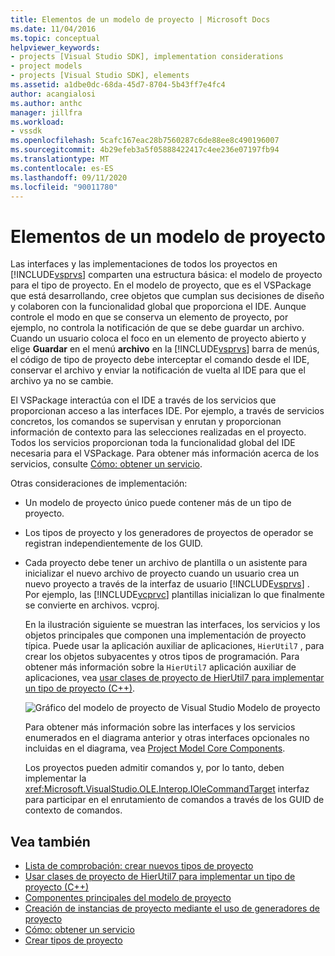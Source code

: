 ```yaml
---
title: Elementos de un modelo de proyecto | Microsoft Docs
ms.date: 11/04/2016
ms.topic: conceptual
helpviewer_keywords:
- projects [Visual Studio SDK], implementation considerations
- project models
- projects [Visual Studio SDK], elements
ms.assetid: a1dbe0dc-68da-45d7-8704-5b43ff7e4fc4
author: acangialosi
ms.author: anthc
manager: jillfra
ms.workload:
- vssdk
ms.openlocfilehash: 5cafc167eac28b7560287c6de88ee8c490196007
ms.sourcegitcommit: 4b29efeb3a5f05888422417c4ee236e07197fb94
ms.translationtype: MT
ms.contentlocale: es-ES
ms.lasthandoff: 09/11/2020
ms.locfileid: "90011780"
---
```

# <a name="elements-of-a-project-model"></a>Elementos de un modelo de proyecto
Las interfaces y las implementaciones de todos los proyectos en [!INCLUDE[vsprvs](../../code-quality/includes/vsprvs_md.md)] comparten una estructura básica: el modelo de proyecto para el tipo de proyecto. En el modelo de proyecto, que es el VSPackage que está desarrollando, cree objetos que cumplan sus decisiones de diseño y colaboren con la funcionalidad global que proporciona el IDE. Aunque controle el modo en que se conserva un elemento de proyecto, por ejemplo, no controla la notificación de que se debe guardar un archivo. Cuando un usuario coloca el foco en un elemento de proyecto abierto y elige **Guardar** en el menú **archivo** en la [!INCLUDE[vsprvs](../../code-quality/includes/vsprvs_md.md)] barra de menús, el código de tipo de proyecto debe interceptar el comando desde el IDE, conservar el archivo y enviar la notificación de vuelta al IDE para que el archivo ya no se cambie.

 El VSPackage interactúa con el IDE a través de los servicios que proporcionan acceso a las interfaces IDE. Por ejemplo, a través de servicios concretos, los comandos se supervisan y enrutan y proporcionan información de contexto para las selecciones realizadas en el proyecto. Todos los servicios proporcionan toda la funcionalidad global del IDE necesaria para el VSPackage. Para obtener más información acerca de los servicios, consulte [Cómo: obtener un servicio](../../extensibility/how-to-get-a-service.md).

 Otras consideraciones de implementación:

- Un modelo de proyecto único puede contener más de un tipo de proyecto.

- Los tipos de proyecto y los generadores de proyectos de operador se registran independientemente de los GUID.

- Cada proyecto debe tener un archivo de plantilla o un asistente para inicializar el nuevo archivo de proyecto cuando un usuario crea un nuevo proyecto a través de la interfaz de usuario [!INCLUDE[vsprvs](../../code-quality/includes/vsprvs_md.md)] . Por ejemplo, las [!INCLUDE[vcprvc](../../code-quality/includes/vcprvc_md.md)] plantillas inicializan lo que finalmente se convierte en archivos. vcproj.

  En la ilustración siguiente se muestran las interfaces, los servicios y los objetos principales que componen una implementación de proyecto típica. Puede usar la aplicación auxiliar de aplicaciones, `HierUtil7` , para crear los objetos subyacentes y otros tipos de programación. Para obtener más información sobre la `HierUtil7` aplicación auxiliar de aplicaciones, vea [usar clases de proyecto de HierUtil7 para implementar un tipo de proyecto (C++)](/previous-versions/bb166212(v=vs.100)).

  ![Gráfico del modelo de proyecto de Visual Studio](../../extensibility/internals/media/vsprojectmodel.gif "vsProjectModel") Modelo de proyecto

  Para obtener más información sobre las interfaces y los servicios enumerados en el diagrama anterior y otras interfaces opcionales no incluidas en el diagrama, vea [Project Model Core Components](../../extensibility/internals/project-model-core-components.md).

  Los proyectos pueden admitir comandos y, por lo tanto, deben implementar la <xref:Microsoft.VisualStudio.OLE.Interop.IOleCommandTarget> interfaz para participar en el enrutamiento de comandos a través de los GUID de contexto de comandos.

## <a name="see-also"></a>Vea también
- [Lista de comprobación: crear nuevos tipos de proyecto](../../extensibility/internals/checklist-creating-new-project-types.md)
- [Usar clases de proyecto de HierUtil7 para implementar un tipo de proyecto (C++)](/previous-versions/bb166212(v=vs.100))
- [Componentes principales del modelo de proyecto](../../extensibility/internals/project-model-core-components.md)
- [Creación de instancias de proyecto mediante el uso de generadores de proyecto](../../extensibility/internals/creating-project-instances-by-using-project-factories.md)
- [Cómo: obtener un servicio](../../extensibility/how-to-get-a-service.md)
- [Crear tipos de proyecto](../../extensibility/internals/creating-project-types.md)
